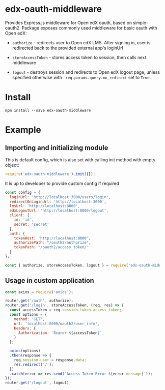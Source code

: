 # edx-oauth-middleware
Provides Express.js middleware for Open edX oauth, based on simple-oauth2.
Package exposes commonly used middleware for basic oauth with Open edX:

- `authorize` - redirects user to Open edX LMS. After signing in, user is redirected back to the provided external app's loginUrl

- `storeAccessToken` - stores access token to session, then calls next middleware

- `logout` - destroys session and redirects to Open edX logout page, unless specified otherwise with ` req.params.query.no_redirect` set to `True`.

# Install
```
npm install --save edx-oauth-middleware
```

# Example
## Importing and initializing module
This is default config, which is also set with calling init method with empty object: 
```javascript
require('edx-oauth-middleware').init({});
```
It is up to developer to provide custom config if required
```javascript
const config = {
  loginUrl: 'http://localhost:3000/users/login',
  redirectOnLoginUrl: 'http://localhost:3000',
  lmsUrl: 'http://localhost:8000',
  edxLogoutUrl: 'http://localhost:8000/logout',
  client: {
    id: 'id',
    secret: 'secret'
  },
  auth: {
    tokenHost: 'http://localhost:8000',
    authorizePath: "/oauth2/authorize",
    tokenPath: "/oauth2/access_token/"
  }
};

const { authorize, storeAccessToken, logout } = require('edx-oauth-middleware').init(config);
```

## Usage in custom application
```javascript
const axios = require('axios');

router.get('/auth', authorize);
router.get('/login', storeAccessToken, (req, res) => {
  const accessToken = req.session.token.access_token;
  const options = {
    method: 'GET',
    url: 'localhost:8000/oauth2/user_info',
    headers: {
      Authorization: `Bearer ${accessToken}`
    }
  };

  axios(options)
  .then(response => {
    req.session.user = response.data;
    res.redirect('/');
  })
  .catch(error => res.send(`Access Token Error ${error.message}`));
});
router.get('/logout', logout);
```
